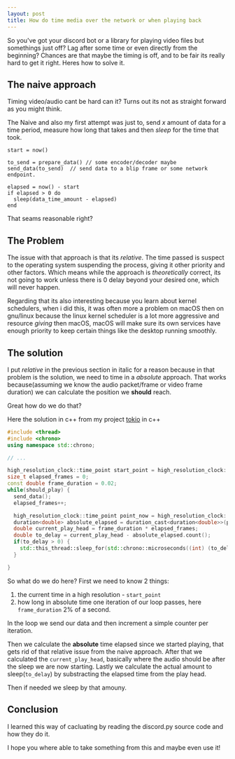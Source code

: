 ```yaml
---
layout: post
title: How do time media over the network or when playing back
---
```

So you've got your discord bot or a library for playing video files but somethings just off? Lag after some time or even directly from the beginning?
Chances are that maybe the timing is off, and to be fair its really hard to get it right. Heres how to solve it.

## The naive approach
Timing video/audio cant be hard can it? Turns out its not as straight forward as you might think.

The Naive and also my first attempt was just to, send *x* amount of data for a time period, measure how long that takes and then *sleep* for the time that took.
```
start = now()

to_send = prepare_data() // some encoder/decoder maybe
send_data(to_send)  // send data to a blip frame or some network endpoint.

elapsed = now() - start
if elapsed > 0 do
  sleep(data_time_amount - elapsed)
end
```
That seams reasonable right?

## The Problem
The issue with that approach is that its *relative*.
The time passed is suspect to the operating system suspending the process, giving it other priority and other factors.
Which means while the approach is *theoretically* correct, its not going to work unless there is 0 delay beyond your desired one, which will never happen.

Regarding that its also interesting because you learn about kernel schedulers, when i did this, it was often more a problem on macOS then on gnu/linux because the linux kernel scheduler is a lot more aggressive and resource *giving* then macOS, macOS will make sure its own services have enough priority to keep certain things like the desktop running smoothly.

## The solution
I put *relative* in the previous section in italic for a reason because in that problem is the solution, we need to time in a *absolute* approach.
That works because(assuming we know the audio packet/frame or video frame duration) we can calculate the position we **should** reach.

Great how do we do that?

Here the solution in c++ from my project [tokio](https://github.com/liz3/tokio) in c++
```cpp
#include <thread>
#include <chrono>
using namespace std::chrono;

// ...

high_resolution_clock::time_point start_point = high_resolution_clock::now();
size_t elapsed_frames = 0;
const double frame_duration = 0.02;
while(should_play) {
  send_data();
  elapsed_frames++;

  high_resolution_clock::time_point point_now = high_resolution_clock::now();
  duration<double> absolute_elapsed = duration_cast<duration<double>>(point_now - start_point);
  double current_play_head = frame_duration * elapsed_frames;
  double to_delay = current_play_head - absolute_elapsed.count();
  if(to_delay > 0) {
    std::this_thread::sleep_for(std::chrono::microseconds((int) (to_delay * 1000000)));
  }

}
```
So what do we do here?
First we need to know 2 things:
1. the current time in a high resolution - `start_point`
2. how long in absolute time one iteration of our loop passes, here `frame_duration` 2% of a second.

In the loop we send our data and then increment a simple counter per iteration.

Then we calculate the **absolute** time elapsed since we started playing, that gets rid of that relative issue from the naive approach.
After that we calculated the `current_play_head`, basically where the audio should be after the sleep we are now starting.
Lastly we calculate the actual amount to sleep(`to_delay`) by substracting the elapsed time from the play head.

Then if needed we sleep by that amouny.


## Conclusion
I learned this way of cacluating by reading the discord.py source code and how they do it.

I hope you where able to take something from this and maybe even use it!
